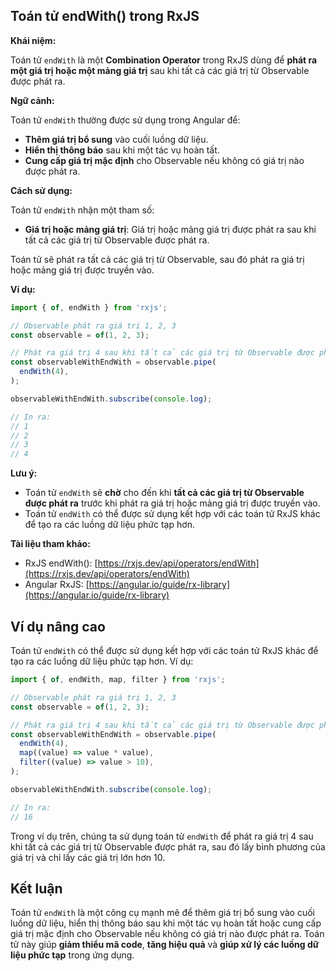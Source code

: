 ## Toán tử endWith() trong RxJS

**Khái niệm:**

Toán tử `endWith` là một **Combination Operator** trong RxJS dùng để **phát ra một giá trị hoặc một mảng giá trị** sau khi tất cả các giá trị từ Observable được phát ra.

**Ngữ cảnh:**

Toán tử `endWith` thường được sử dụng trong Angular để:

* **Thêm giá trị bổ sung** vào cuối luồng dữ liệu.
* **Hiển thị thông báo** sau khi một tác vụ hoàn tất.
* **Cung cấp giá trị mặc định** cho Observable nếu không có giá trị nào được phát ra.

**Cách sử dụng:**

Toán tử `endWith` nhận một tham số:

* **Giá trị hoặc mảng giá trị**: Giá trị hoặc mảng giá trị được phát ra sau khi tất cả các giá trị từ Observable được phát ra.

Toán tử sẽ phát ra tất cả các giá trị từ Observable, sau đó phát ra giá trị hoặc mảng giá trị được truyền vào.

**Ví dụ:**

```typescript
import { of, endWith } from 'rxjs';

// Observable phát ra giá trị 1, 2, 3
const observable = of(1, 2, 3);

// Phát ra giá trị 4 sau khi tất cả các giá trị từ Observable được phát ra
const observableWithEndWith = observable.pipe(
  endWith(4),
);

observableWithEndWith.subscribe(console.log);

// In ra:
// 1
// 2
// 3
// 4
```

**Lưu ý:**

* Toán tử `endWith` sẽ **chờ** cho đến khi **tất cả các giá trị từ Observable được phát ra** trước khi phát ra giá trị hoặc mảng giá trị được truyền vào.
* Toán tử `endWith` có thể được sử dụng kết hợp với các toán tử RxJS khác để tạo ra các luồng dữ liệu phức tạp hơn.

**Tài liệu tham khảo:**

* RxJS endWith(): [https://rxjs.dev/api/operators/endWith](https://rxjs.dev/api/operators/endWith)
* Angular RxJS: [https://angular.io/guide/rx-library](https://angular.io/guide/rx-library)

## Ví dụ nâng cao

Toán tử `endWith` có thể được sử dụng kết hợp với các toán tử RxJS khác để tạo ra các luồng dữ liệu phức tạp hơn. Ví dụ:

```typescript
import { of, endWith, map, filter } from 'rxjs';

// Observable phát ra giá trị 1, 2, 3
const observable = of(1, 2, 3);

// Phát ra giá trị 4 sau khi tất cả các giá trị từ Observable được phát ra, sau đó lấy bình phương của giá trị và chỉ lấy các giá trị lớn hơn 10
const observableWithEndWith = observable.pipe(
  endWith(4),
  map((value) => value * value),
  filter((value) => value > 10),
);

observableWithEndWith.subscribe(console.log);

// In ra:
// 16
```

Trong ví dụ trên, chúng ta sử dụng toán tử `endWith` để phát ra giá trị 4 sau khi tất cả các giá trị từ Observable được phát ra, sau đó lấy bình phương của giá trị và chỉ lấy các giá trị lớn hơn 10.

## Kết luận

Toán tử `endWith` là một công cụ mạnh mẽ để thêm giá trị bổ sung vào cuối luồng dữ liệu, hiển thị thông báo sau khi một tác vụ hoàn tất hoặc cung cấp giá trị mặc định cho Observable nếu không có giá trị nào được phát ra. Toán tử này giúp **giảm thiểu mã code**, **tăng hiệu quả** và **giúp xử lý các luồng dữ liệu phức tạp** trong ứng dụng.
